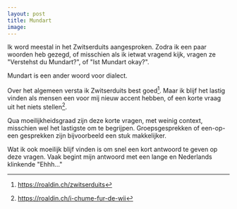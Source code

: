 ```yaml
---
layout: post
title: Mundart
image:
---
```


Ik word meestal in het Zwitserduits aangesproken. Zodra ik een paar woorden heb gezegd, of misschien als ik ietwat vragend kijk, vragen ze "Verstehst du Mundart?", of "Ist Mundart okay?".

Mundart is een ander woord voor dialect.

Over het algemeen versta ik Zwitserduits best goed[^2]. Maar ik blijf het lastig vinden als mensen een voor mij nieuw accent hebben, of een korte vraag uit het niets stellen[^1].

Qua moeilijkheidsgraad zijn deze korte vragen, met weinig context, misschien wel het lastigste om te begrijpen. Groepsgesprekken of een-op-een gesprekken zijn bijvoorbeeld een stuk makkelijker.

Wat ik ook moeilijk blijf vinden is om snel een kort antwoord te geven op deze vragen. Vaak begint mijn antwoord met een lange en Nederlands klinkende "Ehhh..."

[^1]: <https://roaldin.ch/i-chume-fur-de-wii>
[^2]: <https://roaldin.ch/zwitserduits>
